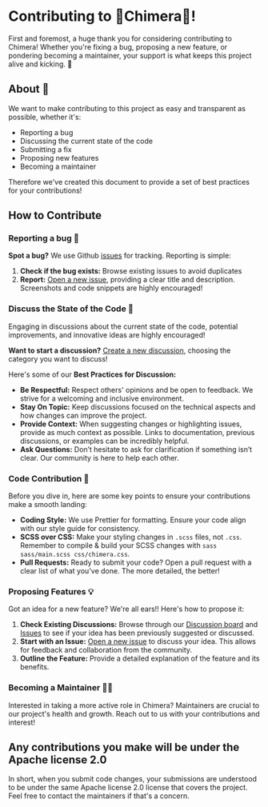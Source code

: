 # Contributing to 🦁Chimera🐍!

First and foremost, a huge thank you for considering contributing to Chimera! Whether you're fixing a bug, proposing a new feature, or pondering becoming a maintainer, your support is what keeps this project alive and kicking. 🫶

## About 📄

We want to make contributing to this project as easy and transparent as possible, whether it's:

- Reporting a bug
- Discussing the current state of the code
- Submitting a fix
- Proposing new features
- Becoming a maintainer

Therefore we've created this document to provide a set of best practices for your contributions!

## How to Contribute

### Reporting a bug 🐛

**Spot a bug?** We use Github [issues](https://github.com/ChimeraCSS/ChimeraCSS/issues) for tracking. Reporting is simple:

1. **Check if the bug exists:** Browse existing issues to avoid duplicates
2. **Report:** [Open a new issue](https://github.com/ChimeraCSS/ChimeraCSS/issues/new/choose), providing a clear title and description. Screenshots and code snippets are highly encouraged!

### Discuss the State of the Code 💬

Engaging in discussions about the current state of the code, potential improvements, and innovative ideas are highly encouraged! 

**Want to start a discussion?** [Create a new discussion](https://github.com/ChimeraCSS/ChimeraCSS/discussions/new/choose), choosing the category you want to discuss! 

Here's some of our **Best Practices for Discussion:**

- **Be Respectful:** Respect others' opinions and be open to feedback. We strive for a welcoming and inclusive environment.
- **Stay On Topic:** Keep discussions focused on the technical aspects and how changes can improve the project.
- **Provide Context:** When suggesting changes or highlighting issues, provide as much context as possible. Links to documentation, previous discussions, or examples can be incredibly helpful.
- **Ask Questions:** Don’t hesitate to ask for clarification if something isn’t clear. Our community is here to help each other.

### Code Contribution 🤝

Before you dive in, here are some key points to ensure your contributions make a smooth landing:

- **Coding Style:** We use Prettier for formatting. Ensure your code align with our style guide for consistency.
- **SCSS over CSS:** Make your styling changes in `.scss` files, not `.css`. Remember to compile & build your SCSS changes with `sass sass/main.scss css/chimera.css`.
- **Pull Requests:** Ready to submit your code? Open a pull request with a clear list of what you've done. The more detailed, the better!

### Proposing Features 💡

Got an idea for a new feature? We're all ears!! Here's how to propose it:

1. **Check Existing Discussions:** Browse through our [Discussion board](https://github.com/ChimeraCSS/ChimeraCSS/discussions) and [Issues](https://github.com/ChimeraCSS/ChimeraCSS/issues) to see if your idea has been previously suggested or discussed.
2. **Start with an Issue:** [Open a new issue](https://github.com/ChimeraCSS/ChimeraCSS/issues/new/choose) to discuss your idea. This allows for feedback and collaboration from the community.
3. **Outline the Feature:** Provide a detailed explanation of the feature and its benefits.

### Becoming a Maintainer 🧑‍🔧

Interested in taking a more active role in Chimera? Maintainers are crucial to our project's health and growth. Reach out to us with your contributions and interest!

## Any contributions you make will be under the Apache license 2.0

In short, when you submit code changes, your submissions are understood to be under the same Apache license 2.0 license that covers the project. Feel free to contact the maintainers if that's a concern.
